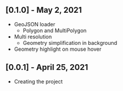 ## [0.1.0] - May 2, 2021

* GeoJSON loader
  * Polygon and MultiPolygon
* Multi resolution
  * Geometry simplification in background
* Geometry highlight on mouse hover

## [0.0.1] - April 25, 2021

* Creating the project
